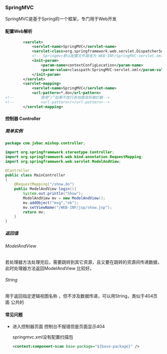 ### SpringMVC

SpringMVC是基于Spring的一个框架，专门用于Web开发

#### 配置Web解析

~~~ xml
        <servlet>
            <servlet-name>SpringMVC</servlet-name>
            <servlet-class>org.springframework.web.servlet.DispatcherServlet</servlet-class>
            <!-- Springmvc默认配置文件路径为 WEB-INF/SpringMVC-servlet.xml -->
            <init-param>
                <param-name>contextConfigLocation</param-name>
                <param-value>classpath:SpringMVC-servlet.xml</param-value>
            </init-param>
        </servlet>
        <servlet-mapping>
            <servlet-name>SpringMVC</servlet-name>
            <url-pattern>*.do</url-pattern>
<!--            使用“/”如果不放行其他路径将被拦截-->
<!--            <url-pattern>/</url-pattern>-->
        </servlet-mapping>
~~~

#### 控制器 Controller

##### 简单实例

~~~java
package com.jvbac.mishop.controller;

import org.springframework.stereotype.Controller;
import org.springframework.web.bind.annotation.RequestMapping;
import org.springframework.web.servlet.ModelAndView;

@Controller
public class MainController
{
    @RequestMapping("/show.do")
    public ModelAndView login(){
        System.out.println("Show");
        ModelAndView mv = new ModelAndView();
        mv.addObject("msg","ok");
        mv.setViewName("/WEB-INF/jsp/show.jsp");
        return mv;
    }
}

~~~

##### 返回值

###### ModelAndView

若处理器方法处理完后，需要跳转到其它资源，且又要在跳转的资源间传递数据，此时处理器方法返回ModelAndView 比较好。

###### String

用于返回指定逻辑视图名称 ，但不涉及数据传递，可以用String，类似于404页面 公共的

#### 常见问题

+ 进入控制器页面 控制台不报错但是页面显示404

  springmvc.xml没有配置扫描包

  ~~~xml
  <context:component-scan base-package="${base-package}" />
  ~~~

  

